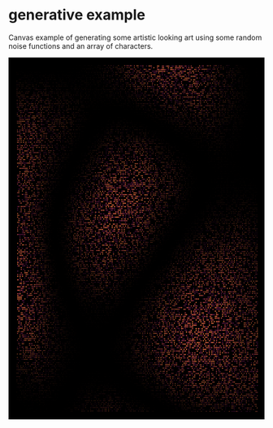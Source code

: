 # generative example

Canvas example of generating some artistic looking art using some random noise functions and an array of characters.

![Generative Art Using Noise](download.png)
